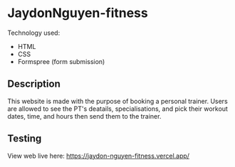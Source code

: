 # JaydonNguyen-fitness
Technology used:
- HTML
- CSS
- Formspree (form submission)

## Description
This website is made with the purpose of booking a personal trainer. Users are allowed to see the PT's deatails, specialisations, and pick their workout dates, time, and hours then send them to the trainer.

## Testing
View web live here: https://jaydon-nguyen-fitness.vercel.app/
